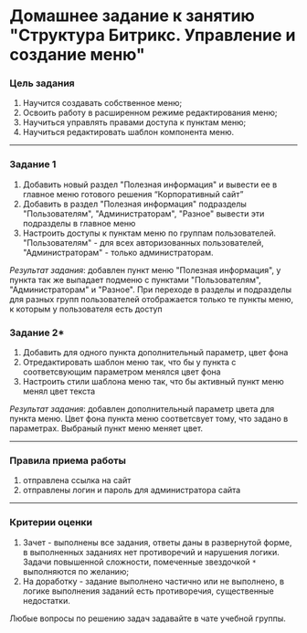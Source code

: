# Домашнее задание к занятию "Структура Битрикс. Управление и создание меню"

### Цель задания

1. Научится создавать собственное меню;
2. Освоить работу в расширенном режиме редактирования меню;
3. Научиться управлять правами доступа к пунктам меню;
4. Научиться редактировать шаблон компонента меню.

------
### Задание 1

1. Добавить новый раздел "Полезная информация" и вывести ее в главное меню готового решения “Корпоративный сайт”
2. Добавить в раздел "Полезная информация" подразделы "Пользователям", "Администраторам", "Разное" вывести эти подразделы в главное меню
3. Настроить доступы к пунктам меню по группам пользователей. "Пользователям" - для всех авторизованных пользователей, "Администраторам" - только администраторам.

_Результат задания_: добавлен пункт меню "Полезная информация", у пункта так же выпадает подменю с пунктами "Пользователям", "Администраторам" и "Разное". При переходе в разделы и подразделы для разных групп пользователей отображается только те пункты меню, к которым у пользователя есть доступ

### Задание 2*

1. Добавить для одного пункта дополнительный параметр, цвет фона
2. Отредактировать шаблон меню так, что бы у пункта с соответсвующим параметром менялся цвет фона
3. Настроить стили шаблона меню так, что бы активный пункт меню менял цвет текста

_Результат задания_: добавлен дополнительный параметр цвета для пункта меню. Цвет фона пункта меню соответсвует тому, что задано в параметрах. Выбраный пункт меню меняет цвет.

------
### Правила приема работы

1. отправлена ссылка на сайт
2. отправлены логин и пароль для администратора сайта

------
### Критерии оценки

1. Зачет - выполнены все задания, ответы даны в развернутой форме, в выполненных заданиях нет противоречий и нарушения логики. Задачи повышенной сложности, помеченные звездочкой `*` выполняются по желанию;
2. На доработку - задание выполнено частично или не выполнено, в логике выполнения заданий есть противоречия, существенные недостатки.

Любые вопросы по решению задач задавайте в чате учебной группы.

